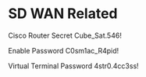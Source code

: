 # SD WAN Related

Cisco Router Secret
Cube_Sat.546!

Enable Password
C0sm1ac_R4pid!

Virtual Terminal Password
4str0.4cc3ss!